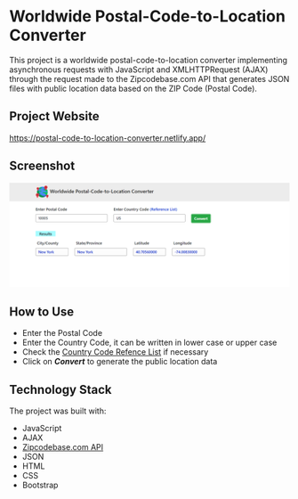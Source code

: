 # Worldwide Postal-Code-to-Location Converter

This project is a worldwide postal-code-to-location converter implementing asynchronous requests with JavaScript and XMLHTTPRequest (AJAX) through the request made to the Zipcodebase.com API that generates JSON files with public location data based on the ZIP Code (Postal Code).

## Project Website
https://postal-code-to-location-converter.netlify.app/

## Screenshot

![Screenshot](Screenshot.png)

## How to Use

+ Enter the Postal Code
+ Enter the Country Code, it can be written in lower case or upper case
+ Check the [Country Code Refence List](https://en.wikipedia.org/wiki/ISO_3166-1_alpha-2#Officially_assigned_code_elements) if necessary
+ Click on ***Convert*** to generate the public location data

## Technology Stack

The project was built with:

+ JavaScript
+ AJAX
+ [Zipcodebase.com API](https://zipcodebase.com/)
+ JSON
+ HTML
+ CSS
+ Bootstrap


